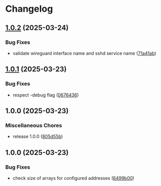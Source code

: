 # Changelog

## [1.0.2](https://github.com/soerenschneider/ssh-aegis/compare/v1.0.1...v1.0.2) (2025-03-24)


### Bug Fixes

* validate wireguard interface name and sshd service name ([71a41ab](https://github.com/soerenschneider/ssh-aegis/commit/71a41ab2f26a2c73aa3ad59a8b26f88e532d654b))

## [1.0.1](https://github.com/soerenschneider/ssh-aegis/compare/v1.0.0...v1.0.1) (2025-03-23)


### Bug Fixes

* respect -debug flag ([0676436](https://github.com/soerenschneider/ssh-aegis/commit/06764368fffe0850fee9dc1fe4dd45e3910a1761))

## 1.0.0 (2025-03-23)


### Miscellaneous Chores

* release 1.0.0 ([805d55b](https://github.com/soerenschneider/ssh-aegis/commit/805d55b0e053fb6d345f7dad05b59e2985f53662))

## 1.0.0 (2025-03-23)


### Bug Fixes

* check size of arrays for configured addresses ([6499b00](https://github.com/soerenschneider/ssh-aegis/commit/6499b00d9847b3a9312a94e42ee8383468bfcddb))
